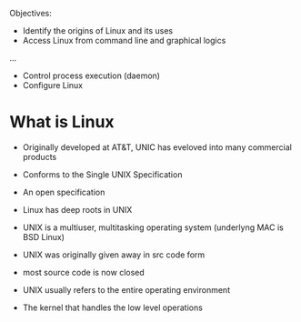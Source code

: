 Objectives:

- Identify the origins of Linux and its uses
- Access Linux from command line and graphical logics

...

- Control process execution (daemon)
- Configure Linux

# What is Linux

- Originally developed at AT&T, UNIC has eveloved into many commercial products
 - Conforms to the Single UNIX Specification
  - An open specification
  
- Linux has deep roots in UNIX
 - UNIX is a multiuser, multitasking operating system (underlyng MAC is BSD Linux)
 - UNIX was originally given away in src code form
  - most source code is now closed
  
- UNIX usually refers to the entire operating environment
 - The kernel that handles the low level operations
